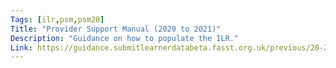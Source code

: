 ```yaml
---
Tags: [ilr,psm,psm20]
Title: "Provider Support Manual (2020 to 2021)"
Description: "Guidance on how to populate the ILR."
Link: https://guidance.submitlearnerdatabeta.fasst.org.uk/previous/20-21/psm
---
```

